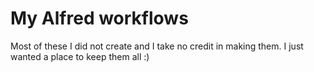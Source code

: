 # My Alfred workflows

Most of these I did not create and I take no credit in making them. I just wanted a place to keep them all :)